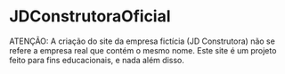 # JDConstrutoraOficial

ATENÇÃO: A criação do site da empresa fictícia (JD Construtora) não se refere a empresa real que contém o mesmo nome. 
         Este site é um projeto feito para fins educacionais, e nada além disso.
